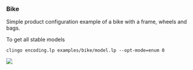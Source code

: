 ### Bike

Simple product configuration example of a bike with a frame, wheels and bags.

To get all stable models
```
clingo encoding.lp examples/bike/model.lp --opt-mode=enum 0
```

![](models.png)
